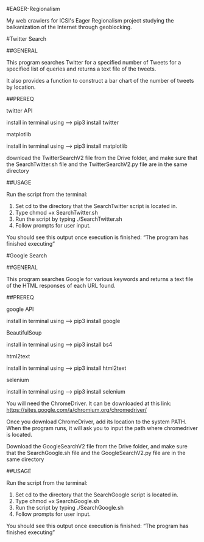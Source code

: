 #EAGER-Regionalism

My web crawlers for ICSI's Eager Regionalism project studying the balkanization of the Internet through geoblocking.

#Twitter Search

##GENERAL

This program searches Twitter for a specified number of Tweets for a specified list of queries and returns a text file of the tweets.

It also provides a function to construct a bar chart of the number of tweets by location.

##PREREQ

twitter API

install in terminal using —> pip3 install twitter

matplotlib

install in terminal using —> pip3 install matplotlib

download the TwitterSearchV2 file from the Drive folder, and make sure that the SearchTwitter.sh file and the TwitterSearchV2.py file are in the same directory

##USAGE

Run the script from the terminal:
1. Set cd to the directory that the SearchTwitter script is located in.
2. Type chmod +x SearchTwitter.sh
3. Run the script by typing ./SearchTwitter.sh
4. Follow prompts for user input.

You should see this output once execution is finished: “The program has finished executing”

#Google Search

##GENERAL

This program searches Google for various keywords and returns a text file of the HTML responses of each URL found.

##PREREQ

google API

install in terminal using —> pip3 install google

BeautifulSoup

install in terminal using —-> pip3 install bs4

html2text

install in terminal using —-> pip3 install html2text

selenium

install in terminal using —-> pip3 install selenium

You will need the ChromeDriver. It can be downloaded at this link: https://sites.google.com/a/chromium.org/chromedriver/

Once you download ChromeDriver, add its location to the system PATH. When the program runs, it will ask you to input the path where chromedriver is located.

Download the GoogleSearchV2 file from the Drive folder, and make sure that the SearchGoogle.sh file and the GoogleSearchV2.py file are in the same directory

##USAGE

Run the script from the terminal:
1. Set cd to the directory that the SearchGoogle script is located in.
2. Type chmod +x SearchGoogle.sh
3. Run the script by typing ./SearchGoogle.sh
4. Follow prompts for user input.

You should see this output once execution is finished: “The program has finished executing”
